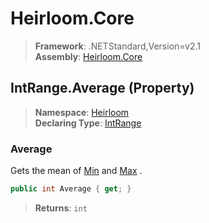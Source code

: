 # Heirloom.Core

> **Framework**: .NETStandard,Version=v2.1  
> **Assembly**: [Heirloom.Core][0]

## IntRange.Average (Property)

> **Namespace**: [Heirloom][0]  
> **Declaring Type**: [IntRange][1]

### Average

Gets the mean of [Min][2] and [Max][3] .

```cs
public int Average { get; }
```

> **Returns**: `int`

[0]: ../../../Heirloom.Core.md
[1]: ../IntRange.md
[2]: Min.md
[3]: Max.md
